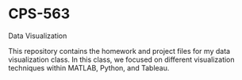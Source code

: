 # CPS-563
Data Visualization

This repository contains the homework and project files for my data visualization class. In this class, we focused on different visualization techniques within MATLAB, Python, and Tableau.
